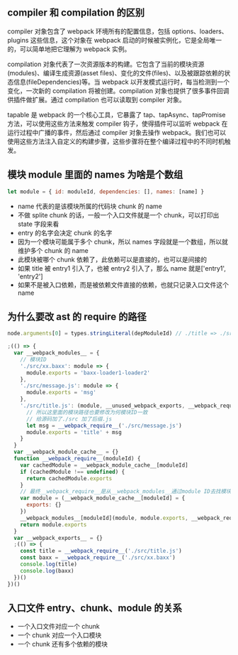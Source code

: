 ## compiler 和 compilation 的区别

compiler 对象包含了 webpack 环境所有的配置信息，包括 options、loaders、plugins 这些信息，这个对象在 webpack 启动的时候被实例化，它是全局唯一的，可以简单地把它理解为 webpack 实例。

compilation 对象代表了一次资源版本的构建。它包含了当前的模块资源(modules)、编译生成资源(asset files)、变化的文件(files)、以及被跟踪依赖的状态信息(fileDependencies)等。当 webpack 以开发模式运行时，每当检测到一个变化，一次新的 compilation 将被创建。compilation 对象也提供了很多事件回调供插件做扩展。通过 compilation 也可以读取到 compiler 对象。

tapable 是 webpack 的一个核心工具，它暴露了 tap、tapAsync、tapPromise 方法，可以使用这些方法来触发 compiler 钩子，使得插件可以监听 webpack 在运行过程中广播的事件，然后通过 compiler 对象去操作 webpack。我们也可以使用这些方法注入自定义的构建步骤，这些步骤将在整个编译过程中的不同时机触发。

## 模块 module 里面的 names 为啥是个数组

```js
let module = { id: moduleId, dependencies: [], names: [name] }
```

- name 代表的是该模块所属的代码块 chunk 的 name
- 不做 splite chunk 的话，一般一个入口文件就是一个 chunk，可以打印出 state 字段来看
- entry 的名字会决定 chunk 的名字
- 因为一个模块可能属于多个 chunk，所以 names 字段就是一个数组，所以就维护多个 chunk 的 name
- 此模块被哪个 chunk 依赖了，此依赖可以是直接的，也可以是间接的
- 如果 title 被 entry1 引入了，也被 entry2 引入了，那么 name 就是['entry1', 'entry2']
- 如果不是被入口依赖，而是被依赖文件直接的依赖，也就只记录入口文件这个 name

## 为什么要改 ast 的 require 的路径

```js
node.arguments[0] = types.stringLiteral(depModuleId) // ./title => ./src/title.js
```

```js
;(() => {
  var __webpack_modules__ = {
    // 模块ID
    './src/xx.baxx': module => {
      module.exports = 'baxx-loader1-loader2'
    },
    './src/message.js': module => {
      module.exports = 'msg'
    },
    './src/title.js': (module, __unused_webpack_exports, __webpack_require__) => {
      // 所以这里面的模块路径也要修改为何模块ID一致
      // 给源码加了./src 加了后缀.js
      let msg = __webpack_require__('./src/message.js')
      module.exports = 'title' + msg
    }
  }
  var __webpack_module_cache__ = {}
  function __webpack_require__(moduleId) {
    var cachedModule = __webpack_module_cache__[moduleId]
    if (cachedModule !== undefined) {
      return cachedModule.exports
    }
    // 最终__webpack_require__是从__webpack_modules__通过module ID去找模块
    var module = (__webpack_module_cache__[moduleId] = {
      exports: {}
    })
    __webpack_modules__[moduleId](module, module.exports, __webpack_require__)
    return module.exports
  }
  var __webpack_exports__ = {}
  ;(() => {
    const title = __webpack_require__('./src/title.js')
    const baxx = __webpack_require__('./src/xx.baxx')
    console.log(title)
    console.log(baxx)
  })()
})()
```

## 入口文件 entry、chunk、module 的关系

- 一个入口文件对应一个 chunk
- 一个 chunk 对应一个入口模块
- 一个 chunk 还有多个依赖的模块
